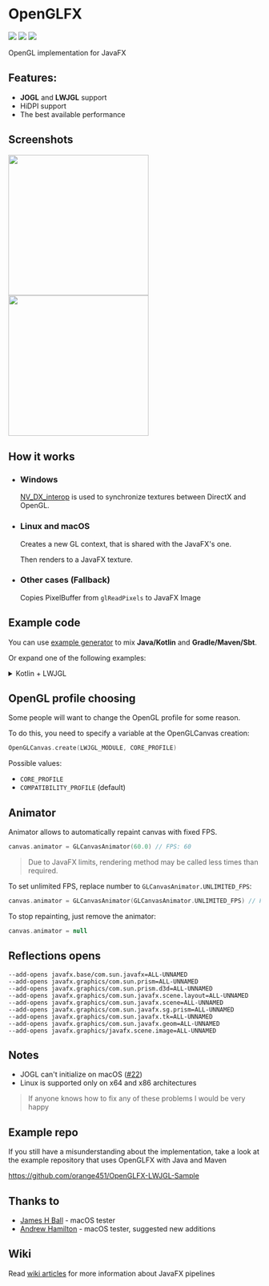 # OpenGLFX
<a href="LICENSE"><img src="https://img.shields.io/github/license/husker-dev/openglfx?style=flat-square"></a>
<a href="https://jitpack.io/#husker-dev/openglfx"><img src="https://img.shields.io/jitpack/v/github/husker-dev/openglfx?style=flat-square"></a>
<a href="https://github.com/husker-dev/openglfx/releases/latest"><img src="https://img.shields.io/github/v/release/husker-dev/openglfx?style=flat-square"></a>

OpenGL implementation for JavaFX

## Features:
  - **JOGL** and **LWJGL** support
  - HiDPI support
  - The best available performance

## Screenshots

<p>
<img src="https://user-images.githubusercontent.com/31825139/129398976-f1317b23-5583-47e9-ab1c-d12eea54d4ab.gif" height="280"/>
<img src="https://user-images.githubusercontent.com/31825139/131416822-b90bb974-583c-48a2-ae47-8e0022fd5229.gif" height="280"/>
</p>

## How it works

- ### Windows
  [NV_DX_interop](https://www.khronos.org/registry/OpenGL/extensions/NV/WGL_NV_DX_interop.txt) is used to synchronize textures between DirectX and OpenGL.

- ### Linux and macOS
  Creates a new GL context, that is shared with the JavaFX's one. 

  Then renders to a JavaFX texture.

- ### Other cases (Fallback)
  Copies PixelBuffer from ```glReadPixels``` to JavaFX Image

## Example code

You can use [example generator](https://huskerdev.com/?page=tools/openglfx) to mix **Java/Kotlin** and **Gradle/Maven/Sbt**.

Or expand one of the following examples:
<details><summary>Kotlin + LWJGL</summary>
  
#### Gradle
```groovy
plugins {
    id 'org.jetbrains.kotlin.jvm'
}
  
repositories {
    mavenCentral()
    maven { url 'https://jitpack.io' }
}

dependencies {
    def lwjglNatives = "win"
    def jfxNatives = "win"
  
    // Kotlin lib
    implementation "org.jetbrains.kotlin:kotlin-stdlib"
  
    // OpenGLFX
    implementation 'com.github.husker-dev.openglfx:core:3.0.2'
    implementation 'com.github.husker-dev.openglfx:lwjgl:3.0.2'

    // LWJGL
    implementation platform("org.lwjgl:lwjgl-bom:3.3.0")
    implementation "org.lwjgl:lwjgl"
    implementation "org.lwjgl:lwjgl-opengl"
  
    runtimeOnly "org.lwjgl:lwjgl::$lwjglNatives"
    runtimeOnly "org.lwjgl:lwjgl-opengl::$lwjglNatives"

    // JavaFX
    compileOnly "org.openjfx:javafx-base:18.0.1:$jfxNatives"
    compileOnly "org.openjfx:javafx-controls:18.0.1:$jfxNatives"
    compileOnly "org.openjfx:javafx-graphics:18.0.1:$jfxNatives"
}
```

#### Kotlin
```kotlin
import com.huskerdev.openglfx.GLCanvasAnimator
import com.huskerdev.openglfx.OpenGLCanvas
import com.huskerdev.openglfx.OpenGLCanvas.Companion.CORE_PROFILE
import com.huskerdev.openglfx.lwjgl.LWJGLExecutor.Companion.LWJGL_MODULE
import javafx.application.Application
import javafx.scene.Scene
import javafx.scene.control.SplitPane
import javafx.scene.layout.Region
import javafx.stage.Stage
import org.lwjgl.opengl.GL30.*
import kotlin.math.absoluteValue
import kotlin.math.sin

fun main() {
    System.setProperty("prism.vsync", "false")
    Application.launch(ExampleApp::class.java)
}

class ExampleApp: Application(){
  
    var animation = 0.0

    override fun start(stage: Stage?) {
        stage!!.title = "Kotlin \"LWJGL\" example"
        stage.width = 400.0
        stage.height = 400.0

        stage.scene = Scene(createGLCanvas()))
        stage.show()
    }

    private fun createGLCanvas(): Region {
        val canvas = OpenGLCanvas.create(LWJGL_MODULE, CORE_PROFILE)
        canvas.animator = GLCanvasAnimator(60.0)

        canvas.addOnRenderEvent {
            val alpha = sin(System.nanoTime().toDouble() / 1000000000.0).toFloat().absoluteValue
  
            glClearColor(alpha, 1 - alpha, 1 - alpha, 1f)
            glClear(GL_COLOR_BUFFER_BIT or GL_DEPTH_BUFFER_BIT)
        }

        return canvas
    }
}
```
  
</details>
  
## OpenGL profile choosing
Some people will want to change the OpenGL profile for some reason.

To do this, you need to specify a variable at the OpenGLCanvas creation:
```kotlin
OpenGLCanvas.create(LWJGL_MODULE, CORE_PROFILE)
```

Possible values:
- ```CORE_PROFILE```
- ```COMPATIBILITY_PROFILE``` (default)

## Animator

Animator allows to automatically repaint canvas with fixed FPS.

```kotlin
canvas.animator = GLCanvasAnimator(60.0) // FPS: 60
```
> Due to JavaFX limits, rendering method may be called less times than required. 
> 

To set unlimited FPS, replace number to ```GLCanvasAnimator.UNLIMITED_FPS```:
```kotlin
canvas.animator = GLCanvasAnimator(GLCanvasAnimator.UNLIMITED_FPS) // FPS: Unlimited
```

To stop repainting, just remove the animator:
```kotlin
canvas.animator = null
```

## Reflections opens
```
--add-opens javafx.base/com.sun.javafx=ALL-UNNAMED
--add-opens javafx.graphics/com.sun.prism=ALL-UNNAMED
--add-opens javafx.graphics/com.sun.prism.d3d=ALL-UNNAMED
--add-opens javafx.graphics/com.sun.javafx.scene.layout=ALL-UNNAMED
--add-opens javafx.graphics/com.sun.javafx.scene=ALL-UNNAMED
--add-opens javafx.graphics/com.sun.javafx.sg.prism=ALL-UNNAMED
--add-opens javafx.graphics/com.sun.javafx.tk=ALL-UNNAMED
--add-opens javafx.graphics/com.sun.javafx.geom=ALL-UNNAMED
--add-opens javafx.graphics/javafx.scene.image=ALL-UNNAMED
```

## Notes
- JOGL can't initialize on macOS ([#22](https://github.com/husker-dev/openglfx/issues/22))
- Linux is supported only on x64 and x86 architectures
> If anyone knows how to fix any of these problems I would be very happy


## Example repo
If you still have a misunderstanding about the implementation, take a look at the example repository that uses OpenGLFX with Java and Maven 

https://github.com/orange451/OpenGLFX-LWJGL-Sample


## Thanks to

- [James H Ball](https://github.com/jameshball) - macOS tester
- [Andrew Hamilton](https://github.com/orange451) - macOS tester, suggested new additions

## Wiki
  Read [wiki articles](https://github.com/husker-dev/openglfx/wiki) for more information about JavaFX pipelines
